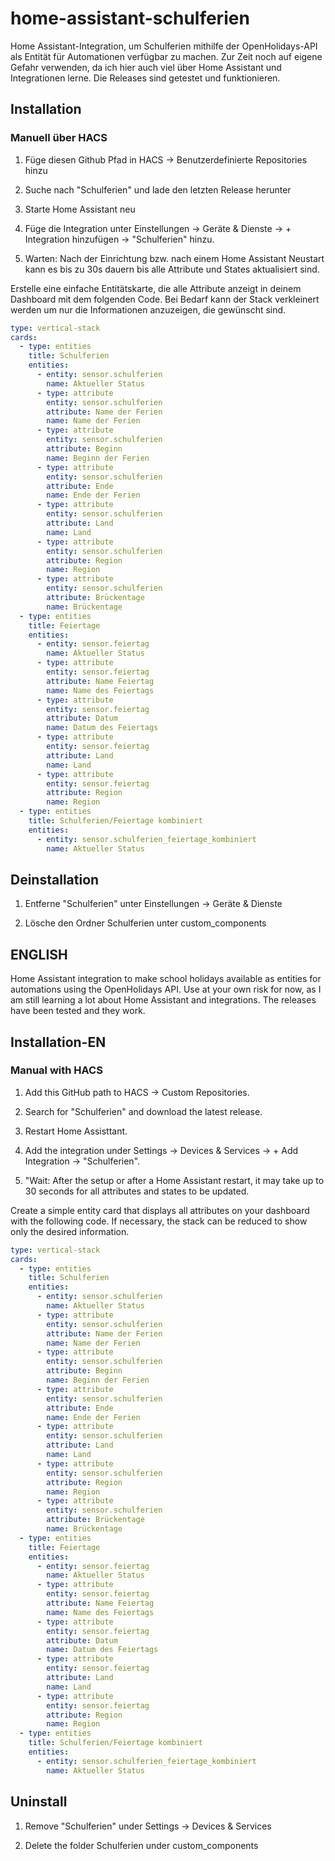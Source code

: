 # home-assistant-schulferien

Home Assistant-Integration, um Schulferien mithilfe der OpenHolidays-API als Entität für Automationen verfügbar zu machen. Zur Zeit noch auf eigene Gefahr verwenden, da ich hier auch viel über Home Assistant und Integrationen lerne. Die Releases sind getestet und funktionieren.

## Installation

### Manuell über HACS

1. Füge diesen Github Pfad in HACS -> Benutzerdefinierte Repositories hinzu

2. Suche nach "Schulferien" und lade den letzten Release herunter

3. Starte Home Assistant neu

4. Füge die Integration unter Einstellungen -> Geräte & Dienste -> + Integration hinzufügen -> "Schulferien" hinzu.

5. Warten: Nach der Einrichtung bzw. nach einem Home Assistant Neustart kann es bis zu 30s dauern bis alle Attribute und States aktualisiert sind.

Erstelle eine einfache Entitätskarte, die alle Attribute anzeigt in deinem Dashboard mit dem folgenden Code. Bei Bedarf kann der Stack verkleinert werden um nur die Informationen anzuzeigen, die gewünscht sind.

```yaml
type: vertical-stack
cards:
  - type: entities
    title: Schulferien
    entities:
      - entity: sensor.schulferien
        name: Aktueller Status
      - type: attribute
        entity: sensor.schulferien
        attribute: Name der Ferien
        name: Name der Ferien
      - type: attribute
        entity: sensor.schulferien
        attribute: Beginn
        name: Beginn der Ferien
      - type: attribute
        entity: sensor.schulferien
        attribute: Ende
        name: Ende der Ferien
      - type: attribute
        entity: sensor.schulferien
        attribute: Land
        name: Land
      - type: attribute
        entity: sensor.schulferien
        attribute: Region
        name: Region
      - type: attribute
        entity: sensor.schulferien
        attribute: Brückentage
        name: Brückentage
  - type: entities
    title: Feiertage
    entities:
      - entity: sensor.feiertag
        name: Aktueller Status
      - type: attribute
        entity: sensor.feiertag
        attribute: Name Feiertag
        name: Name des Feiertags
      - type: attribute
        entity: sensor.feiertag
        attribute: Datum
        name: Datum des Feiertags
      - type: attribute
        entity: sensor.feiertag
        attribute: Land
        name: Land
      - type: attribute
        entity: sensor.feiertag
        attribute: Region
        name: Region
  - type: entities
    title: Schulferien/Feiertage kombiniert
    entities:
      - entity: sensor.schulferien_feiertage_kombiniert
        name: Aktueller Status
```

## Deinstallation

1. Entferne "Schulferien" unter Einstellungen -> Geräte & Dienste

2. Lösche den Ordner Schulferien unter custom_components

## ENGLISH

Home Assistant integration to make school holidays available as entities for automations using the OpenHolidays API. Use at your own risk for now, as I am still learning a lot about Home Assistant and integrations. The releases have been tested and they work.

## Installation-EN

### Manual with HACS

1. Add this GitHub path to HACS -> Custom Repositories.

2. Search for "Schulferien" and download the latest release.

3. Restart Home Assisttant.

4. Add the integration under Settings -> Devices & Services -> + Add Integration -> "Schulferien".

5. "Wait: After the setup or after a Home Assistant restart, it may take up to 30 seconds for all attributes and states to be updated.

Create a simple entity card that displays all attributes on your dashboard with the following code. If necessary, the stack can be reduced to show only the desired information.

```yaml
type: vertical-stack
cards:
  - type: entities
    title: Schulferien
    entities:
      - entity: sensor.schulferien
        name: Aktueller Status
      - type: attribute
        entity: sensor.schulferien
        attribute: Name der Ferien
        name: Name der Ferien
      - type: attribute
        entity: sensor.schulferien
        attribute: Beginn
        name: Beginn der Ferien
      - type: attribute
        entity: sensor.schulferien
        attribute: Ende
        name: Ende der Ferien
      - type: attribute
        entity: sensor.schulferien
        attribute: Land
        name: Land
      - type: attribute
        entity: sensor.schulferien
        attribute: Region
        name: Region
      - type: attribute
        entity: sensor.schulferien
        attribute: Brückentage
        name: Brückentage
  - type: entities
    title: Feiertage
    entities:
      - entity: sensor.feiertag
        name: Aktueller Status
      - type: attribute
        entity: sensor.feiertag
        attribute: Name Feiertag
        name: Name des Feiertags
      - type: attribute
        entity: sensor.feiertag
        attribute: Datum
        name: Datum des Feiertags
      - type: attribute
        entity: sensor.feiertag
        attribute: Land
        name: Land
      - type: attribute
        entity: sensor.feiertag
        attribute: Region
        name: Region
  - type: entities
    title: Schulferien/Feiertage kombiniert
    entities:
      - entity: sensor.schulferien_feiertage_kombiniert
        name: Aktueller Status
```

## Uninstall

1. Remove "Schulferien" under Settings -> Devices & Services

2. Delete the folder Schulferien under custom_components
